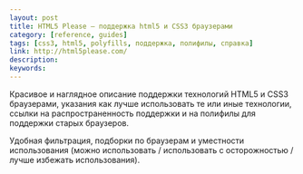```yaml
---
layout: post
title: HTML5 Please — поддержка html5 и CSS3 браузерами
category: [reference, guides]
tags: [css3, html5, polyfills, поддержка, полифилы, справка]
link: http://html5please.com/
description:
keywords:
---
```


<p>Красивое и наглядное описание поддержки технологий HTML5 и CSS3 браузерами, указания как лучше использовать те или иные технологии, ссылки на распространенность поддержки и на полифилы для поддержки старых браузеров.</p>
<p>Удобная фильтрация, подборки по браузерам и уместности использования (можно использовать / использовать с осторожностью /лучше избежать использования).</p>
